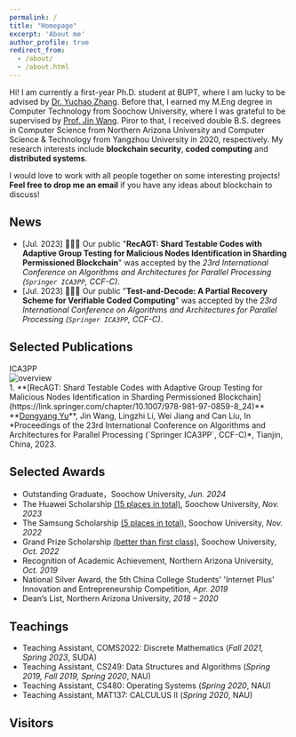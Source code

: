```yaml
---
permalink: /
title: "Homepage"
excerpt: 'About me'
author_profile: true
redirect_from:
  - /about/
  - /about.html
---
```


Hi! I am currently a first-year Ph.D. student at BUPT, where I am lucky to be advised by [Dr. Yuchao Zhang](yuchaozhang.weebly.com).
Before that, I earned my M.Eng degree in Computer Technology from Soochow University, where I was grateful to be supervised by [Prof. Jin Wang](http://web.suda.edu.cn/wjin1985/index.html). Piror to that, I received double B.S. degrees in Computer Science from Northern Arizona University and Computer Science & Technology from Yangzhou University in 2020, respectively. My research interests include **blockchain security**, **coded computing** and **distributed systems**.<br>

I would love to work with all people together on some interesting projects! **Feel free to drop me an email** if you have any ideas about blockchain to discuss!

## News
- [Jul. 2023] 🎉🎉🎉 Our public "**RecAGT: Shard Testable Codes with Adaptive Group Testing for Malicious Nodes Identification in Sharding Permissioned Blockchain**" was accepted by the *23rd International Conference on Algorithms and Architectures for Parallel Processing (`Springer ICA3PP`, CCF-C)*.
- [Jul. 2023] 🎉🎉🎉 Our public "**Test-and-Decode: A Partial Recovery Scheme for Verifiable Coded Computing**" was accepted by the *23rd International Conference on Algorithms and Architectures for Parallel Processing (`Springer ICA3PP`, CCF-C)*.

## Selected Publications
<div class='public-box'>
  <div class='public-box-image'>
    <div class="badge">ICA3PP</div>
    <img src='images/pub1-RecAGT.png' alt="overview">
  </div>
  <div class='public-box-text' markdown="1">
  1. **[RecAGT: Shard Testable Codes with Adaptive Group Testing for Malicious Nodes Identification in Sharding Permissioned Blockchain](https://link.springer.com/chapter/10.1007/978-981-97-0859-8_24)**
  <br>  **<u>Dongyang Yu</u>**, Jin Wang, Lingzhi Li, Wei Jiang and Can Liu,
  In *Proceedings of the 23rd International Conference on Algorithms and Architectures for Parallel Processing (`Springer ICA3PP`, CCF-C)*, Tianjin, China, 2023.
  <!-- **Contribution**: We are the first to investigate sample-level graph and formulate zero-shot learning to a graph-to-semantics matching task. -->
  </div>
</div>


## Selected Awards
- Outstanding Graduate，Soochow University, *Jun. 2024* 
- The Huawei Scholarship <u>(15 places in total)</u>, Soochow University, *Nov. 2023*
- The Samsung Scholarship <u>(5 places in total)</u>, Soochow University, *Nov. 2022*
- Grand Prize Scholarship <u>(better than first class)</u>, Soochow University, *Oct. 2022*
- Recognition of Academic Achievement, Northern Arizona University, *Oct. 2019*
- National Silver Award, the 5th China College Students' 'Internet Plus' Innovation and Entrepreneurship Competition, *Apr. 2019*
- Dean’s List, Northern Arizona University, *2018 – 2020*


## Teachings
- Teaching Assistant, COMS2022: Discrete Mathematics (*Fall 2021, Spring 2023*, SUDA)
- Teaching Assistant, CS249: Data Structures and Algorithms (*Spring 2019, Fall 2019, Spring 2020*, NAU)
- Teaching Assistant, CS480: Operating Systems (*Spring 2020*, NAU)
- Teaching Assistant, MAT137: CALCULUS II (*Spring 2020*, NAU)


<!-- Example: editing a markdown file for a talk -->
<!-- ![Editing a markdown file for a talk](/images/editing-talk.png) -->

<!-- <script type="text/javascript" src="//rf.revolvermaps.com/0/0/1.js?i=5p7vdhesdz8&amp;s=180&amp;m=0&amp;v=true&amp;r=false&amp;b=ffffff&amp;n=true&amp;c=007eff" async="async"></script> -->
## Visitors
<script type="text/javascript" src="//rf.revolvermaps.com/0/0/6.js?i=5p7vdhesdz8&amp;m=8&amp;c=808080&amp;cr1=ff0000&amp;f=arial&amp;l=0" async="async"></script>
